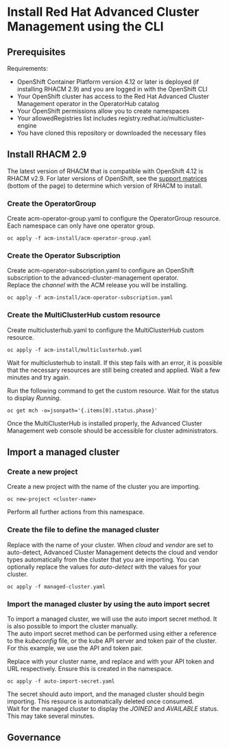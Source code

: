 # Install Red Hat Advanced Cluster Management using the CLI

## Prerequisites
Requirements:
- OpenShift Container Platform version 4.12 or later is deployed (if installing RHACM 2.9) and you are logged in with the OpenShift CLI
- Your OpenShift cluster has access to the Red Hat Advanced Cluster Management operator in the OperatorHub catalog
- Your OpenShift permissions allow you to create namespaces
- Your allowedRegistries list includes registry.redhat.io/multicluster-engine
- You have cloned this repository or downloaded the necessary files


## Install RHACM 2.9  

The latest version of RHACM that is compatible with OpenShift 4.12 is RHACM v2.9. For later versions of OpenShift, see the [support matrices](https://access.redhat.com/support/policy/updates/advanced-cluster-management) (bottom of the page) to determine which version of RHACM to install.

### Create the OperatorGroup  

Create acm-operator-group.yaml to configure the OperatorGroup resource. Each namespace can only have one operator group.  

```
oc apply -f acm-install/acm-operator-group.yaml
```

### Create the Operator Subscription  

Create acm-operator-subscription.yaml to configure an OpenShift subscription to the advanced-cluster-management operator.  
Replace the *channel* with the ACM release you will be installing.  

```
oc apply -f acm-install/acm-operator-subscription.yaml
```

### Create the MultiClusterHub custom resource  

Create multiclusterhub.yaml to configure the MultiClusterHub custom resource.  

```
oc apply -f acm-install/multiclusterhub.yaml
```

Wait for multiclusterhub to install. If this step fails with an error, it is possible that the necessary resources are still being created and applied. Wait a few minutes and try again.  

Run the following command to get the custom resource. Wait for the status to display *Running*.  

```
oc get mch -o=jsonpath='{.items[0].status.phase}'
```  

Once the MultiClusterHub is installed properly, the Advanced Cluster Management web console should be accessible for cluster administrators.  


## Import a managed cluster  

### Create a new project  

Create a new project with the name of the cluster you are importing.  

```
oc new-project <cluster-name>
```  

Perform all further actions from this namespace.  

### Create the file to define the managed cluster  

Replace <cluster-name> with the name of your cluster. When *cloud* and *vendor* are set to auto-detect, Advanced Cluster Management detects the cloud and vendor types automatically from the cluster that you are importing. You can optionally replace the values for *auto-detect* with the values for your cluster.  

```
oc apply -f managed-cluster.yaml
```  

### Import the managed cluster by using the auto import secret  

To import a managed cluster, we will use the auto import secret method. It is also possible to import the cluster manually.  
The auto import secret method can be performed using either a reference to the *kubeconfig* file, or the kube API server and token pair of the cluster. For this example, we use the API and token pair.  

Replace <cluster-name> with your cluster name, and replace <Token> and <cluster-api-url> with your API token and URL respectively. Ensure this is created in the <cluster-name> namespace.  

```
oc apply -f auto-import-secret.yaml
```

The secret should auto import, and the managed cluster should begin importing. This resource is automatically deleted once consumed.  
Wait for the managed cluster to display the *JOINED* and *AVAILABLE* status. This may take several minutes.  


## Governance 
